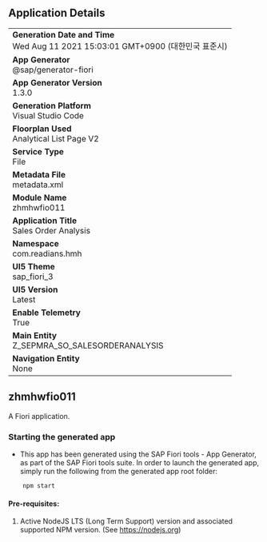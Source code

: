 ## Application Details
|               |
| ------------- |
|**Generation Date and Time**<br>Wed Aug 11 2021 15:03:01 GMT+0900 (대한민국 표준시)|
|**App Generator**<br>@sap/generator-fiori|
|**App Generator Version**<br>1.3.0|
|**Generation Platform**<br>Visual Studio Code|
|**Floorplan Used**<br>Analytical List Page V2|
|**Service Type**<br>File|
|**Metadata File**<br>metadata.xml
|**Module Name**<br>zhmhwfio011|
|**Application Title**<br>Sales Order Analysis|
|**Namespace**<br>com.readians.hmh|
|**UI5 Theme**<br>sap_fiori_3|
|**UI5 Version**<br>Latest|
|**Enable Telemetry**<br>True|
|**Main Entity**<br>Z_SEPMRA_SO_SALESORDERANALYSIS|
|**Navigation Entity**<br>None|

## zhmhwfio011

A Fiori application.

### Starting the generated app

-   This app has been generated using the SAP Fiori tools - App Generator, as part of the SAP Fiori tools suite.  In order to launch the generated app, simply run the following from the generated app root folder:

```
    npm start
```

#### Pre-requisites:

1. Active NodeJS LTS (Long Term Support) version and associated supported NPM version.  (See https://nodejs.org)


